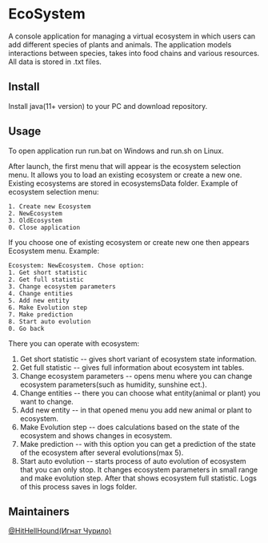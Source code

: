 # EcoSystem

A console application for managing a virtual ecosystem in which users can add different species of plants and animals. The application models interactions between species, takes into food chains and various resources. All data is stored in .txt files.

## Install

Install java(11+ version) to your PC and download repository. 

## Usage
To open application run run.bat on Windows and run.sh on Linux.

After launch, the first menu that will appear is the ecosystem selection menu. It allows you to load an existing ecosystem or create a new one. Existing ecosystems are stored in ecosystemsData folder. Example of ecosystem selection menu:
```
1. Create new Ecosystem
2. NewEcosystem
3. OldEcosystem
0. Close application
```
If you choose one of existing ecosystem or create new one then appears Ecosystem menu. Example:
```
Ecosystem: NewEcosystem. Chose option: 
1. Get short statistic
2. Get full statistic
3. Change ecosystem parameters
4. Change entities
5. Add new entity
6. Make Evolution step
7. Make prediction
8. Start auto evolution
0. Go back
```
There you can operate with ecosystem:
1. Get short statistic -- gives short variant of ecosystem state information.
2. Get full statistic -- gives full information about ecosystem int tables.
3. Change ecosystem parameters -- opens menu where you can change ecosystem parameters(such as humidity, sunshine ect.).
4. Change entities -- there you can choose what entity(animal or plant) you want to change.
5. Add new entity -- in that opened menu you add new animal or plant to ecosystem.
6. Make Evolution step -- does calculations based on the state of the ecosystem and shows changes in ecosystem.
7. Make prediction -- with this option you can get a prediction of the state of the ecosystem after several evolutions(max 5).
8. Start auto evolution -- starts process of auto evolution of ecosystem that you can only stop. It changes ecosystem parameters in small range and make evolution step. After that shows ecosystem full statistic. Logs of this process saves in logs folder.

## Maintainers
[@HitHellHound(Игнат Чурило)](https://github.com/HitHellHound)
